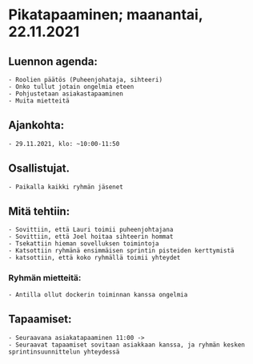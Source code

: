 # Pikatapaaminen; maanantai, 22.11.2021

## Luennon agenda:
    - Roolien päätös (Puheenjohataja, sihteeri)
    - Onko tullut jotain ongelmia eteen
    - Pohjustetaan asiakastapaaminen
    - Muita mietteitä

## Ajankohta:
    - 29.11.2021, klo: ~10:00-11:50

## Osallistujat.
    - Paikalla kaikki ryhmän jäsenet

## Mitä tehtiin:
    - Sovittiin, että Lauri toimii puheenjohtajana
    - Sovittiin, että Joel hoitaa sihteerin hommat
    - Tsekattiin hieman sovelluksen toimintoja
    - Katsottiin ryhmänä ensimmäisen sprintin pisteiden kerttymistä
    - katsottiin, että koko ryhmällä toimii yhteydet

### Ryhmän mietteitä:
    - Antilla ollut dockerin toiminnan kanssa ongelmia

## Tapaamiset:
    - Seuraavana asiakatapaaminen 11:00 ->
    - Seuraavat tapaamiset sovitaan asiakkaan kanssa, ja ryhmän kesken sprintinsuunnittelun yhteydessä

